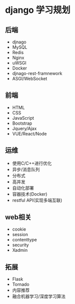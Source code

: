 # django 学习规划 #
## 后端 ##
+ djnago
+ MySQL
+ Redis
+ Nginx
+ uWSGI
+ Docker
+ djnago-rest-framnework
+ ASGI/WebSocket

## 前端 ##
+ HTML
+ CSS
+ JavaScript
+ Bootstrap
+ Jquery/Ajax
+ VUE/React/Node

## 运维 ##
+ 使用C/C++进行优化
+ 异步/消息队列
+ 分布式
+ 高并发
+ 自动化部署
+ 容器技术(Docker)
+ restful API(实现多端互联)

## web相关 ##
+ cookie
+ session
+ contenttype
+ security
+ Xadmin

## 拓展 ##
+ Flask
+ Tornado
+ 内容推荐
+ 融合机器学习/深度学习算法